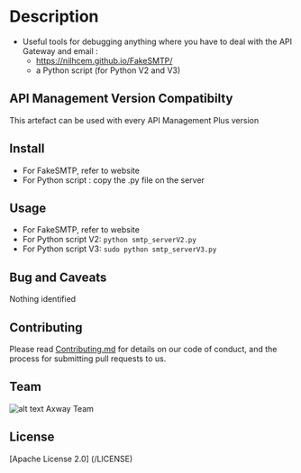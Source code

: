 # Description
- Useful tools for debugging anything where you have to deal with the API Gateway and email :
  * https://nilhcem.github.io/FakeSMTP/
  * a Python script (for Python V2 and V3)
 
 
## API Management Version Compatibilty
This artefact can be used with every API Management Plus version


## Install
- For FakeSMTP, refer to website
- For Python script : copy the .py file on the server


## Usage
- For FakeSMTP, refer to website
- For Python script V2: ```python smtp_serverV2.py```
- For Python script V3: ```sudo python smtp_serverV3.py```  
  
   
## Bug and Caveats
Nothing identified

## Contributing

Please read [Contributing.md](https://github.com/Axway-API-Management/Common/blob/master/Contributing.md) for details on our code of conduct, and the process for submitting pull requests to us.

## Team

![alt text][Axwaylogo] Axway Team

[Axwaylogo]: https://github.com/Axway-API-Management/Common/blob/master/img/AxwayLogoSmall.png  "Axway logo"


## License
[Apache License 2.0] (/LICENSE)
